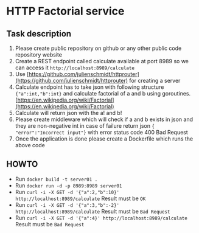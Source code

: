 #  HTTP Factorial service

## Task description

1. Please create public repository on github or any other public code repository website
2. Create a REST endpoint called calculate available at port 8989 so we can access it `http://localhost:8989/calculate`
3. Use [https://github.com/julienschmidt/httprouter](https://github.com/julienschmidt/httprouter) for creating a server 
4. Calculate endpoint has to take json with following structure `{"a":int,"b":int}` and calculate factorial of a and b using goroutines. [https://en.wikipedia.org/wiki/Factorial](https://en.wikipedia.org/wiki/Factorial)
5. Calculate will return json with the a! and b!
6. Please create middleware which will check if a and b exists in json and they are non-negative int in case of failure return json `{ "error":"Incorrect input"}` with error status code 400 Bad Request
7. Once the application is done please create a Dockerfile which runs the above code

## HOWTO

- Run `docker build -t server01 .`
- Run `docker run -d -p 8989:8989 server01`
- Run `curl -i -X GET -d '{"a":2,"b":10}' http://localhost:8989/calculate` Result must be `OK`
- Run `curl -i -X GET -d '{"a":3,"b":-2}' http://localhost:8989/calculate` Result must be `Bad Request`
- Run `curl -i -X GET -d '{"a":4}' http://localhost:8989/calculate` Result must be `Bad Request`

